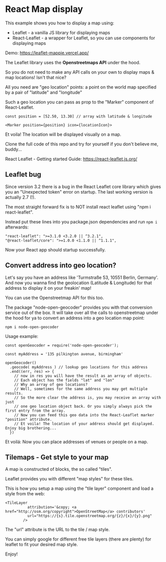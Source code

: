 # React Map display

This example shows you how to display a map using:

- Leaflet - a vanilla JS library for displaying maps
- React-Leaflet - a wrapper for Leaflet, so you can use components for displaying maps

Demo: https://leaflet-mappie.vercel.app/

The Leaflet library uses the <b>Openstreetmaps API</b> under the hood. 

So you do not need to make any API calls on your own to display maps & map locations! Isn't that nice?

All you need are "geo location" points: a point on the world map specified by a pair of "latitude" and "longitude" 

Such a geo location you can pass as prop to the "Marker" component of React-Leaflet. 

```
const position = [52.50, 13.30] // array with latitude & longitude

<Marker position={position} icon={locationIcon}>
```

Et voila! The location will be displayed visually on a map. 

Clone the full code of this repo and try for yourself if you don't believe me, buddy...

React Leaflet - Getting started Guide: https://react-leaflet.js.org/

## Leaflet bug

Since version 3.2 there is a bug in the React Leaflet core library which gives you an "Unexpected token" error on startup. The last working version is actually 2.7 (!).

The most straight forward fix is to NOT install react leaflet using "npm i react-leaflet".

Instead put these lines into you package.json dependencies and run `npm i` afterwards:

```
"react-leaflet": ">=3.1.0 <3.2.0 || ^3.2.1",
"@react-leaflet/core": ">=1.0.0 <1.1.0 || ^1.1.1",
```

Now your React app should startup successfully.


## Convert address into geo location?

Let's say you have an address like 'Turmstraße 53, 10551 Berlin, Germany'. And now you wanna find the geolocation (Latitude & Longitude) for that address to display it on your freakin' map!

You can use the Openstreetmap API for this too. 

The package "node-open-geocoder" provides you with that conversion service out of the box. It will take over all the calls to openstreetmap under the hood for ya to convert an address into a geo location map point:

`npm i node-open-geocoder`

Usage example:

```
const openGeocoder = require('node-open-geocoder');

const myAddress = '135 pilkington avenue, birmingham'

openGeocoder()
  .geocode( myAddress ) // lookup geo locations for this address
  .end((err, res) => {
    // now in res you will have the result as an array of objects. 
    // Each object has the fields "lat" and "lon"
    // Why an array of geo locations? 
    // Well, sometimes for the same address you may get multiple results. 
    // So the more clear the address is, you may receive an array with just 
    // one geo location object back. Or you simply always pick the first entry from the array. 
    // Now you can feed this geo data into the React-Leaflet marker "position" attribute. 
    // Et voila! The location of your address should get displayed. Enjoy big brothering... 
  })
```

Et voilá: Now you can place addresses of venues or people on a map.


## Tilemaps - Get style to your map

A map is constructed of blocks, the so called "tiles".

Leaflet provides you with different "map styles" for these tiles.

This is how you setup a map using the "tile layer" component and load a style from the web: 

```
<TileLayer
          attribution='&copy; <a href="http://osm.org/copyright">OpenStreetMap</a> contributors'
          url="https://{s}.tile.openstreetmap.org/{z}/{x}/{y}.png"
        />
```

The "url" attribute is the URL to the tile / map style. 

You can simply google for different free tile layers (there are plenty) for leaflet to fit your desired map style.

Enjoy!

